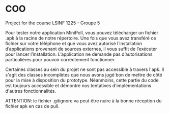 # COO
Project for the course LSINF 1225 - Groupe 5

Pour tester notre application MiniPoll, vous pouvez télécharger un fichier .apk à la racine de notre répertoire. 
Une fois que vous avez transféré ce fichier sur votre téléphone et que vous avez autorisé l’installation d’applications provenant de sources externes, il vous suffit de l’exécuter pour lancer l’installation. 
L’application ne demande pas d’autorisations particulières pour pouvoir correctement fonctionner. 

Certaines classes au sein du projet ne sont pas accessible à travers l'apk. Il s'agit des classes incomplètes que nous avons jugé bon de mettre de côté pour la mise à disposition du prototype.
Néanmoins, cette partie du code est toujours accessible et démontre nos tentatives d'implémentations d'autres fonctionnalités.

ATTENTION: le fichier .gitignore va peut être nuire à la bonne réception du fichier apk en cas de pull.
